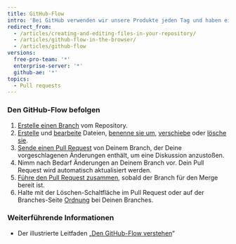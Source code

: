 ```yaml
---
title: GitHub-Flow
intro: 'Bei GitHub verwenden wir unsere Produkte jeden Tag und haben einen Workflow für die Zusammenarbeit an Projekten entwickelt. Damit dieser Workflow für alle Teams unabhängig von ihrer Größe und technischen Erfahrung funktioniert, haben wir sichergestellt, dass jeder Schritt unseres Workflows in einer webbasierten Benutzeroberfläche ausgeführt werden kann.'
redirect_from:
  - /articles/creating-and-editing-files-in-your-repository/
  - /articles/github-flow-in-the-browser/
  - /articles/github-flow
versions:
  free-pro-team: '*'
  enterprise-server: '*'
  github-ae: '*'
topics:
  - Pull requests
---
```


### Den GitHub-Flow befolgen

1. [Erstelle einen Branch](/articles/creating-and-deleting-branches-within-your-repository) vom Repository.
2. [Erstelle](/articles/creating-new-files) und [bearbeite](/articles/editing-files) Dateien, [benenne sie um](/articles/renaming-a-file), [verschiebe](/articles/moving-a-file-to-a-new-location) oder [lösche sie](/github/managing-files-in-a-repository/deleting-files-in-a-repository).
3. [Sende einen Pull Request](/articles/creating-a-pull-request) von Deinem Branch, der Deine vorgeschlagenen Änderungen enthält, um eine Diskussion anzustoßen.
4. Nimm nach Bedarf Änderungen an Deinem Branch vor. Dein Pull Request wird automatisch aktualisiert werden.
5. [Führe den Pull Request zusammen](/articles/merging-a-pull-request), sobald der Branch für den Merge bereit ist.
6. Halte mit der Löschen-Schaltfläche im Pull Request oder auf der Branches-Seite [Ordnung](/articles/deleting-unused-branches) bei Deinen Branches.

### Weiterführende Informationen

- Der illustrierte Leitfaden „[Den GitHub-Flow verstehen](https://guides.github.com/introduction/flow/)“
